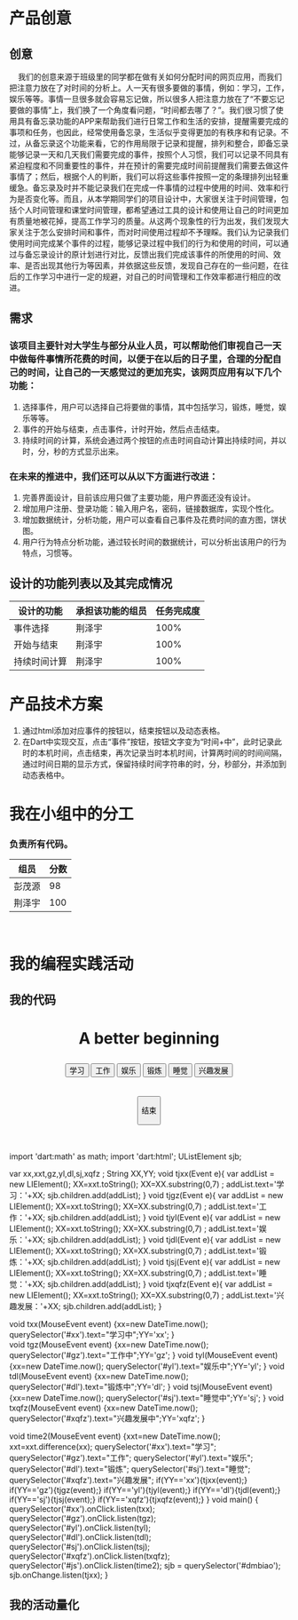 # 产品创意
## 创意
     我们的创意来源于班级里的同学都在做有关如何分配时间的网页应用，而我们把注意力放在了对时间的分析上。人一天有很多要做的事情，例如：学习，工作，娱乐等等。事情一旦很多就会容易忘记做，所以很多人把注意力放在了“不要忘记要做的事情”上，我们换了一个角度看问题，“时间都去哪了？”。我们很习惯了使用具有备忘录功能的APP来帮助我们进行日常工作和生活的安排，提醒需要完成的事项和任务，也因此，经常使用备忘录，生活似乎变得更加的有秩序和有记录。不过，从备忘录这个功能来看，它的作用局限于记录和提醒，排列和整合，即备忘录能够记录一天和几天我们需要完成的事件，按照个人习惯，我们可以记录不同具有紧迫程度和不同重要性的事件，并在预计的需要完成时间前提醒我们需要去做这件事情了；然后，根据个人的判断，我们可以将这些事件按照一定的条理排列出轻重缓急。备忘录及时并不能记录我们在完成一件事情的过程中使用的时间、效率和行为是否变化等。而且，从本学期同学们的项目设计中，大家很关注于时间管理，包括个人时间管理和课堂时间管理，都希望通过工具的设计和使用让自己的时间更加有质量地被花掉，提高工作学习的质量。从这两个现象性的行为出发，我们发现大家关注于怎么安排时间和事件，而对时间使用过程却不予理睬。我们认为记录我们使用时间完成某个事件的过程，能够记录过程中我们的行为和使用的时间，可以通过与备忘录设计的原计划进行对比，反馈出我们完成该事件的所使用的时间、效率、是否出现其他行为等因素，并依据这些反馈，发现自己存在的一些问题，在往后的工作学习中进行一定的规避，对自己的时间管理和工作效率都进行相应的改进。
     
## 需求
### 该项目主要针对大学生与部分从业人员，可以帮助他们审视自己一天中做每件事情所花费的时间，以便于在以后的日子里，合理的分配自己的时间，让自己的一天感觉过的更加充实，该网页应用有以下几个功能：
1. 选择事件，用户可以选择自己将要做的事情，其中包括学习，锻炼，睡觉，娱乐等等。
2. 事件的开始与结束，点击事件，计时开始，然后点击结束。
3. 持续时间的计算，系统会通过两个按钮的点击时间自动计算出持续时间，并以时，分，秒的方式显示出来。
### 在未来的推进中，我们还可以从以下方面进行改进：
1. 完善界面设计，目前该应用只做了主要功能，用户界面还没有设计。
2. 增加用户注册、登录功能：输入用户名，密码，链接数据库，实现个性化。
3. 增加数据统计，分析功能，用户可以查看自己事件及花费时间的直方图，饼状图。
4. 用户行为特点分析功能，通过较长时间的数据统计，可以分析出该用户的行为特点，习惯等。

## 设计的功能列表以及其完成情况
设计的功能|承担该功能的组员|任务完成度
 --|--|--
  事件选择|荆泽宇|100%
  开始与结束|荆泽宇|100%
  持续时间计算|荆泽宇|100%
  
# 产品技术方案
1. 通过html添加对应事件的按钮以，结束按钮以及动态表格。
2. 在Dart中实现交互，点击“事件”按钮，按钮文字变为“时间+中”，此时记录此时的本机时间，点击结束，再次记录当时本机时间，计算两时间的时间间隔，通过时间日期的显示方式，保留持续时间字符串的时，分，秒部分，并添加到动态表格中。

# 我在小组中的分工
### 负责所有代码。
  组员|分数
 --|--
  彭茂源|98
  荆泽宇|100
  
# 我的编程实践活动
## 我的代码
<!DOCTYPE html>

<!--
  Copyright (c) 2017, meflyup. All rights reserved. Use of this source code
  is governed by a BSD-style license that can be found in the LICENSE file.
-->

<html>
<head>
    <meta charset="utf-8">
    <meta http-equiv="X-UA-Compatible" content="IE=edge">
    <meta name="viewport" content="width=device-width, initial-scale=1.0">
    <meta name="scaffolded-by" content="https://github.com/google/stagehand">
    
</head> 
    <body >  
      <h1 id="dmbiao" style="text-align:center" ><p>A better beginning</p></h1>
      <center><button id="xx">学习</button>  
      <button id="gz">工作</button>
      <button id="yl">娱乐</button>
      <button id="dl">锻炼</button>
      <button id="sj">睡觉</button>
      <button id="xqfz">兴趣发展</button></center> 
      <br><br><center><button id="js"><p>结束</p></button></center><br><br>
      <link rel="stylesheet" href="styles.css">
    <script defer src="main.dart" type="application/dart"></script>
    <script defer src="packages/browser/dart.js"></script>
</body>
</html>


import 'dart:math' as math; 
import 'dart:html';
UListElement sjb;

var xx,xxt,gz,yl,dl,sj,xqfz ;
String XX,YY;
void tjxx(Event e){
 var addList = new LIElement();
 XX=xxt.toString();
 XX=XX.substring(0,7) ;
 addList.text='学习：'+XX;
 sjb.children.add(addList); 
}
void tjgz(Event e){
 var addList = new LIElement();
 XX=xxt.toString();
 XX=XX.substring(0,7) ;
 addList.text='工作：'+XX;
 sjb.children.add(addList); 
} 
void tjyl(Event e){
 var addList = new LIElement();
 XX=xxt.toString();
 XX=XX.substring(0,7) ;
 addList.text='娱乐：'+XX;
 sjb.children.add(addList); 
} 
void tjdl(Event e){
 var addList = new LIElement();
 XX=xxt.toString();
 XX=XX.substring(0,7) ;
 addList.text='锻炼：'+XX;
 sjb.children.add(addList); 
} 
void tjsj(Event e){
 var addList = new LIElement();
 XX=xxt.toString();
 XX=XX.substring(0,7) ;
 addList.text='睡觉：'+XX;
 sjb.children.add(addList); 
} 
void tjxqfz(Event e){
 var addList = new LIElement();
 XX=xxt.toString();
 XX=XX.substring(0,7) ;
 addList.text='兴趣发展：'+XX;
 sjb.children.add(addList); 
} 

void txx(MouseEvent event)
{xx=new DateTime.now();
querySelector('#xx').text="学习中";YY='xx'; }   
void tgz(MouseEvent event)
{xx=new DateTime.now();
querySelector('#gz').text="工作中";YY='gz'; }
void tyl(MouseEvent event)
{xx=new DateTime.now();
querySelector('#yl').text="娱乐中";YY='yl'; }
void tdl(MouseEvent event)
{xx=new DateTime.now();
querySelector('#dl').text="锻炼中";YY='dl'; }
void tsj(MouseEvent event)
{xx=new DateTime.now();
querySelector('#sj').text="睡觉中";YY='sj'; }
void txqfz(MouseEvent event)
{xx=new DateTime.now();
querySelector('#xqfz').text="兴趣发展中";YY='xqfz'; }

void time2(MouseEvent event)
{xxt=new DateTime.now();
xxt=xxt.difference(xx);
querySelector('#xx').text="学习";
querySelector('#gz').text="工作";
querySelector('#yl').text="娱乐";
querySelector('#dl').text="锻炼";
querySelector('#sj').text="睡觉";
querySelector('#xqfz').text="兴趣发展";
if(YY=='xx'){tjxx(event);}
if(YY=='gz'){tjgz(event);}
if(YY=='yl'){tjyl(event);}
if(YY=='dl'){tjdl(event);}
if(YY=='sj'){tjsj(event);}
if(YY=='xqfz'){tjxqfz(event);}
}
void main() 
{
    querySelector('#xx').onClick.listen(txx);
      querySelector('#gz').onClick.listen(tgz);
        querySelector('#yl').onClick.listen(tyl);
          querySelector('#dl').onClick.listen(tdl);
            querySelector('#sj').onClick.listen(tsj);
             querySelector('#xqfz').onClick.listen(txqfz);
    querySelector('#js').onClick.listen(time2);
    sjb = querySelector('#dmbiao');  
    sjb.onChange.listen(tjxx);
}

## 我的活动量化

